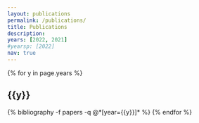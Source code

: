 ```yaml
---
layout: publications
permalink: /publications/
title: Publications
description: 
years: [2022, 2021]
#yearsp: [2022]
nav: true
---
```


<div class="publications">

{% for y in page.years %}
  <h2 class="year">{{y}}</h2>
  {% bibliography -f papers -q @*[year={{y}}]* %}
{% endfor %}

</div>
